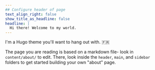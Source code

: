 ```yaml
---
## Configure header of page
text_align_right: false
show_title_as_headline: false
headline: |
  Hi there! Welcome to my world.
---
```


<!-- this is a subheadline -->
I'm a Hugo theme you'll want to hang out with. :fr: 

The page you are reading is based on a markdown file- look in `content/about/` to edit. There, look inside the `header`, `main`, and `sidebar` folders to get started building your own "about" page.